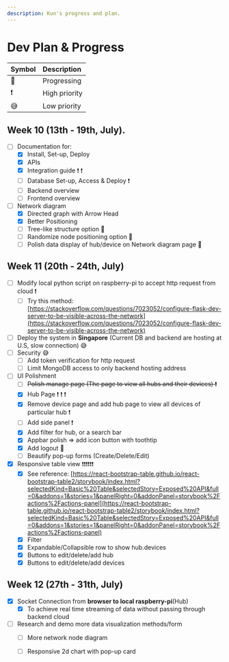 ```yaml
---
description: Kun's progress and plan.
---
```


# Dev Plan & Progress



| Symbol | Description |
| :--- | :--- |
| 🍳  | Progressing |
| ❗  | High priority |
| 😅 | Low priority |

## Week 10 \(13th - 19th, July\).

* [ ] Documentation for:
  * [x] Install, Set-up, Deploy
  * [x] APIs 
  * [x] Integration guide ❗ ❗
  * [ ] Database Set-up, Access & Deploy ❗
  * [ ] Backend overview
  * [ ] Frontend overview
* [ ] Network diagram 
  * [x] Directed graph with Arrow Head
  * [x] Better Positioning 
  * [ ] Tree-like structure option 🍳
  * [ ] Randomize node positioning option 🍳
  * [ ] Polish data display of hub/device on Network diagram page 🍳

## Week 11 \(20th - 24th, July\)

* [ ] Modify local python script on raspberry-pi to accept http request from cloud ❗
  * [ ] Try this method: [https://stackoverflow.com/questions/7023052/configure-flask-dev-server-to-be-visible-across-the-network](https://stackoverflow.com/questions/7023052/configure-flask-dev-server-to-be-visible-across-the-network)
* [ ] Deploy the system in **Singapore** \(Current DB and backend are hosting at U.S, slow connection\) 😅
* [ ] Security 😅
  * [ ] Add token verification for http request
  * [ ] Limit MongoDB access to only backend hosting address
* [ ] UI Polishment
  * [ ] ~~Polish manage page \(The page to view all hubs and their devices\) ❗~~
  * [x] Hub Page  ❗ ❗ ❗ 
  * [x] Remove device page and add hub page to view all devices of particular hub ❗
  * [ ] Add side panel ❗
  * [x] Add filter for hub, or a search bar
  * [x] Appbar polish =&gt; add icon button with toothtip
  * [x] Add logout 🍳
  * [ ] Beautify pop-up forms  \(Create/Delete/Edit\)
* [x] Responsive table view ❗❗❗❗❗❗ 
  * [x] See reference: [https://react-bootstrap-table.github.io/react-bootstrap-table2/storybook/index.html?selectedKind=Basic%20Table&selectedStory=Exposed%20API&full=0&addons=1&stories=1&panelRight=0&addonPanel=storybook%2Factions%2Factions-panel](https://react-bootstrap-table.github.io/react-bootstrap-table2/storybook/index.html?selectedKind=Basic%20Table&selectedStory=Exposed%20API&full=0&addons=1&stories=1&panelRight=0&addonPanel=storybook%2Factions%2Factions-panel)
  * [x] Filter
  * [x] Expandable/Collapsible row to show hub.devices  
  * [x] Buttons to edit/delete/add hub
  * [x] Buttons to edit/delete/add devices

## Week 12 \(27th - 31th, July\)

* [x] Socket Connection from **browser to local raspberry-pi**\(Hub\)
  * [x] To achieve real time streaming of data without passing through backend cloud
* [ ] Research and demo more data visualization methods/form
  * [ ] More network node diagram
  * [ ] Responsive 2d chart with pop-up card





